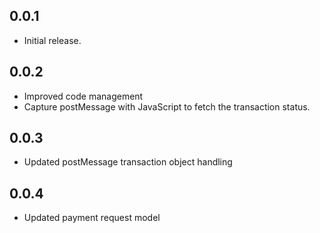 ## 0.0.1

* Initial release.

## 0.0.2

* Improved code management
* Capture postMessage with JavaScript to fetch the transaction status.

## 0.0.3

* Updated postMessage transaction object handling

## 0.0.4

* Updated payment request model
